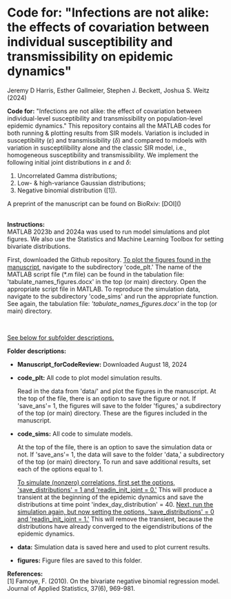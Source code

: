 # Code for: "Infections are not alike: the effects of covariation between individual susceptibility and transmissibility on epidemic dynamics"
Jeremy D Harris, Esther Gallmeier, Stephen J. Beckett, Joshua S. Weitz (2024)


**Code for:** "Infections are not alike: the effect of covariation between individual-level susceptibility and transmissibility on population-level epidemic dynamics." This repository contains all the MATLAB codes for both running & plotting results from SIR models. Variation is included in susceptibility ($\varepsilon$) and transmissibility ($\delta$) and compared to mdoels with variation in susceptilibility alone and the classic SIR model, i.e., homogeneous susceptibility and transmissibility. We implement the following initial joint distributions in $\varepsilon$ and $\delta$: <br>
<ol>
<li> Uncorrelated Gamma distributions;  </li> 
<li>  Low- & high-variance Gaussian distributions;  </li> 
<li>  Negative binomial distribution ([1]).  </li>
</ol>
A preprint of the manuscript can be found on BioRxiv: [DOI]() <br><br> 

**Instructions:** <br>
MATLAB 2023b and 2024a was used to run model simulations and plot figures. We also use the Statistics and Machine Learning Toolbox for setting bivariate distributions. <br>

  <p>First, downloaded the Github repository. <u>To plot the figures found in the manuscript</u>, navigate to the subdirectory 'code_plt.' The name of the MATLAB script file (*.m file)  can be found in the tabulation file: 'tabulate_names_figures.docx' in the top (or main) directory. Open the appropriate script file in MATLAB. To reproduce the simulation data, navigate to the subdirectory 'code_sims' and run the appropriate function. See again, the tabulation file: <em>'tabulate_names_figures.docx'</em> in the top (or main) directory.</p> <br>

<u>See below for subfolder descriptions.</u>

**Folder descriptions:** <br>

- **Manuscript_forCodeReview:** Downloaded August 18, 2024


- **code_plt:** All code to plot model simulation results. <br>

  <p>Read in the data from 'data/' and plot the figures in the manuscript. At the top of the file, there is an option to save the figure or not. If 'save_ans'= 1, the figures will save to the folder 'figures,' a subdirectory of the top (or main) directory. These are the figures included in the manuscript.</p>


- **code_sims:** All code to simulate models. <br>

  <p> At the top of the file, there is an option to save the simulation data or not. If 'save_ans'= 1, the data will save to the folder 'data,' a subdirectory of the top (or main) directory. To run and save additional results, set each of the options equal to 1. <br> 

  <u>To simulate (nonzero) correlations, first set the options, 'save_distributions' = 1 and 'readin_init_joint = 0.'</u> This will produce a transient at the beginning of the epidemic dynamics and save the distributions at time point 'index_day_distribution' = 40. <u>Next, run the simulation again, but now setting the options, 'save_distributions' = 0 and 'readin_init_joint = 1.'</u> This will remove the transient, because the distributions have already converged to the eigendistributions of the epidemic dynamics.</p>


- **data:** Simulation data is saved here and used to plot current results. <br>


- **figures:** Figure files are saved to this folder.


**References:** <br>
[1]  Famoye, F. (2010). On the bivariate negative binomial regression model. Journal of Applied Statistics, 37(6), 969-981. <br><br>


